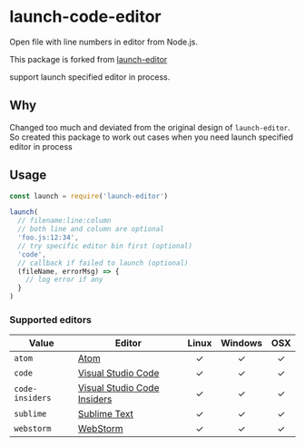 # launch-code-editor

Open file with line numbers in editor from Node.js.

This package is forked from [launch-editor](https://github.com/yyx990803/launch-editor)

support launch specified editor in process.

## Why

Changed too much and deviated from the original design of `launch-editor`. So created this package to work out cases when you need launch specified editor in process

## Usage

``` js
const launch = require('launch-editor')

launch(
  // filename:line:column
  // both line and column are optional
  'foo.js:12:34',
  // try specific editor bin first (optional)
  'code',
  // callback if failed to launch (optional)
  (fileName, errorMsg) => {
    // log error if any
  }
)
```

### Supported editors

| Value | Editor | Linux | Windows | OSX |
|--------|------|:------:|:------:|:------:|
| `atom` | [Atom](https://atom.io/) |✓|✓|✓|
| `code` | [Visual Studio Code](https://code.visualstudio.com/) |✓|✓|✓|
| `code-insiders` | [Visual Studio Code Insiders](https://code.visualstudio.com/insiders/) |✓|✓|✓|
| `sublime` | [Sublime Text](https://www.sublimetext.com/) |✓|✓|✓|
| `webstorm` | [WebStorm](https://www.jetbrains.com/webstorm/) |✓|✓|✓|
